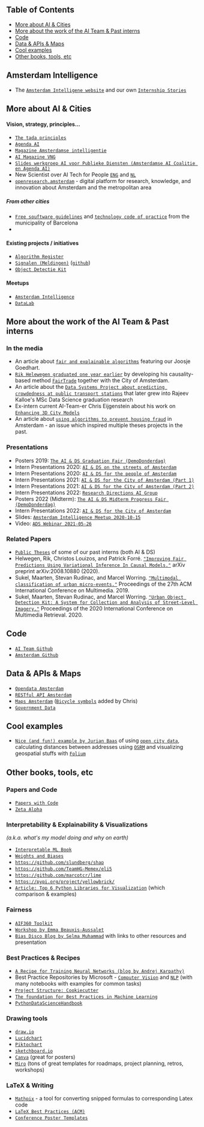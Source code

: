 ## Table of Contents

<!--ts-->
   * [More about AI &amp; Cities](#more-about-ai--cities)
   * [More about the work of the AI Team &amp; Past interns](#more-about-the-work-of-the-ai-team--past-interns)
   * [Code](#code)
   * [Data &amp; APIs &amp; Maps](#data--apis--maps)
   * [Cool examples](#cool-examples)
   * [Other books, tools, etc](#other-books-tools-etc)
<!--te-->

## Amsterdam Intelligence
* The [`Amsterdam Intelligene website`](https://www.amsterdamintelligence.com/) and our own [`Internship Stories`](https://www.amsterdamintelligence.com/projects/amsterdam-internships)

## More about AI & Cities

#### Vision, strategy, principles...

* [`The tada principles`](https://tada.city/en/home-en/)
* [`Agenda AI`](https://assets.amsterdam.nl/publish/pages/964754/agenda_ai_nl.pdf)
* [`Magazine Amsterdamse intelligentie`](https://www.amsterdam.nl/wonen-leefomgeving/innovatie/de-digitale-stad/amsterdamse-intelligentie/)
* [`AI Magazine VNG`](https://ai-magazine.vngrealisatie.nl/)
* [`Slides werkgroep AI voor Publieke Diensten (Amsterdamse AI Coalitie en Agenda AI)`](https://docs.google.com/presentation/d/12Ox7m7FCvrf9egQThrPFvTbpwRE6VB-fCIKIy2RlTN4/edit?usp=sharing)
* New Scientist over AI Tech for People [`ENG`](https://issuu.com/vmadmin/docs/special_ai_technology_for_people_2020_engels)
and [`NL`](https://issuu.com/vmadmin/docs/special_ai_technology_for_people_20_21f90b6c80166b)
* [`openresearch.amsterdam`](https://openresearch.amsterdam/)  - digital platform for research, knowledge, and innovation about Amsterdam and the metropolitan area

##### From other cities 
* [`Free souftware guidelines`](https://github.com/AjuntamentdeBarcelona/free-software-guidelines-bcn-en) and [`technology code of practice`](https://github.com/AjuntamentdeBarcelona/tech-practices-code-bcn-en) from the municipality of Barcelona
* 


#### Existing projects / initiatives
* [`Algorithm Register`](https://algoritmeregister.amsterdam.nl/)
* [`Signalen (Meldingen)`](http://www.signalen.org) ([`github`](https://github.com/Amsterdam/signals))
* [`Object Detectie Kit`](http://www.odk.ai)

#### Meetups
* [`Amsterdam Intelligence`](https://www.meetup.com/amsterdam-intelligence)
* [`DataLab`](https://www.meetup.com/DataLab-Amsterdam/)

## More about the work of the AI Team & Past interns
### In the media
* An article about [`fair and explainable algorithms`](https://www.cbs.nl/nl-nl/corporate/2021/17/onderzoek-naar-eerlijke-en-uitlegbare-algoritmen) featuring our Joosje Goedhart.
* [`Rik Helewegen graduated one year earlier`](https://ivi.uva.nl/content/news/2019/08/how-fair-is-the-application-of-algorithms.html) by developing his causality-based method [`FairTrade`](https://github.com/rik-helwegen/FairTrade) together with the City of Amsterdam.
* An article about the [`Data Systems Project about predicting crowdedness at public transport stations`](https://www.uva.nl/en/shared-content/faculteiten/en/faculteit-der-natuurwetenschappen-wiskunde-en-informatica/news/2021/04/information-studies-masters-students-predict-traffic-density-at-public-transport-stations.html) that later grew into Rajeev Kalloe's MSc Data Science graduation research
* Ex-intern current AI-Team-er Chris Eijgenstein about his work on [`Enhancing 3D City Models`](https://medium.com/@chrise96/a-deep-learning-approach-to-enhance-3d-city-models-caba7b2073d6)
* An article about  [`using algorithms to prevent housing fraud`](https://www.volkskrant.nl/nieuws-achtergrond/amsterdam-komt-met-algoritme-tegen-illegale-vakantieadressen~bca70b1f/) in Amsterdam - an issue which inspired multiple theses projects in the past.

### Presentations
* Posters 2019: [`The AI & DS Graduation Fair (DemoDonderdag)`](https://drive.google.com/drive/folders/1KFy2twPnKUr4b3i21a2-TDFsM3bB0Gw1)
* Intern Presentations 2020: [`AI & DS on the streets of Amsterdam`](https://docs.google.com/presentation/d/1Kas4UOZeM4EsC0dMb0BTeMvn3l_Hs1dccypXH9gyJM4/edit?usp=sharing)
* Intern Presentations 2020: [`AI & DS for the people of Amsterdam`](https://docs.google.com/presentation/d/1LNX6Jk5MNHHiPmIhf6bxGtCdny4QytC1xDcCFL-Ubb8/edit?usp=sharing)
* Intern Presentations 2021: [`AI & DS for the City of Amsterdam (Part 1)`](https://docs.google.com/presentation/d/1G7BG4cw9dpeaQrCj9rmQxrdNgsoUC08PB5Q9VKbLuFc/edit?usp=sharing)
* Intern Presentations 2021: [`AI & DS for the City of Amsterdam (Part 2)`](https://docs.google.com/presentation/d/1cZ4JUJdbljRNE5CbFT5bMUXZn3Q8EGskh69albqv3ww/edit?usp=sharing)
* Intern Presentations 2022: [`Research Directions AI Group`](https://docs.google.com/presentation/d/1yFI3Dvl_hkiS4rB56VGlow4E-Y2aGhiGR8u_F23rAl0/edit?usp=sharing)
* Posters 2022 (Midterm): [`The AI & DS Midterm Progress Fair (DemoDonderdag)`](https://drive.google.com/drive/folders/1BCtkUJtY7Qfraa8ME3C02-oilke-OGhP?usp=sharing)
* Intern Presentations 2022: [`AI & DS for the City of Amsterdam`](https://docs.google.com/presentation/d/1TXAbNCQx8PB_6cIwr29yuabi8uKzRBwd9wtZf12dC6s/edit#slide=id.g13abc91c675_46_61)
* Slides: [`Amsterdam Intelligence Meetup 2020-10-15`](https://drive.google.com/file/d/1AR2cavqIYccMGvHHQU6uAhyHp_m-xZ1c/view?usp=sharing)
* Video: [`ADS Webinar 2021-05-26`](https://www.youtube.com/watch?v=1-EEhND1_1U)

### Related Papers
* [`Public Theses`](https://drive.google.com/drive/folders/1QsvDXOQD4DIvsqgwR5NpUBcX7bg9eT-Q?usp=sharing) of some of our past interns (both AI & DS)
* Helwegen, Rik, Christos Louizos, and Patrick Forré. [`"Improving Fair Predictions Using Variational Inference In Causal Models."`](https://arxiv.org/abs/2008.10880) arXiv preprint arXiv:2008.10880 (2020).
* Sukel, Maarten, Stevan Rudinac, and Marcel Worring. [`"Multimodal classification of urban micro-events."`](https://dl.acm.org/doi/abs/10.1145/3343031.3350967)  Proceedings of the 27th ACM International Conference on Multimedia. 2019.
* Sukel, Maarten, Stevan Rudinac, and Marcel Worring. [`"Urban Object Detection Kit: A System for Collection and Analysis of Street-Level Imagery."`](https://dl.acm.org/doi/abs/10.1145/3372278.3390708) Proceedings of the 2020 International Conference on Multimedia Retrieval. 2020.



## Code 
* [`AI Team Github`](https://github.com/Amsterdam-AI-Team/)
* [`Amsterdam Github`](https://github.com/Amsterdam)

## Data & APIs & Maps
* [`Opendata Amsterdam`](http://data.amsterdam.nl)
* [`RESTful API Amsterdam`](https://api.data.amsterdam.nl/api/)
* [`Maps Amsterdam`](https://maps.amsterdam.nl/) ([`Bicycle symbols`](https://maps.amsterdam.nl/fietsnetwerk/) added by Chris)
* [`Government Data`](https://data.overheid.nl/en/datasets)

## Cool examples
* [`Nice (and fun!) example by Jurian Baas`](https://nbviewer.jupyter.org/github/jurb/wormhotels/blob/master/Having%20a%20look%20at%20the%20worm%20hotels%20in%20Amsterdam.ipynb)
  of using [`open city data`](https://data.amsterdam.nl/),
  calculating distances between addresses using [`OSRM`](http://project-osrm.org/)
  and visualizing geospatial stuffs with [`Folium`](https://github.com/python-visualization/folium)

## Other books, tools, etc

### Papers and Code
* [`Papers with Code`](https://paperswithcode.com/)
* [`Zeta Alpha`](https://search.zeta-alpha.com/)

### Interpretability & Explainability & Visualizations
_(a.k.a. what's my model doing and why on earth)_
* [`Interpretable ML Book`](https://christophm.github.io/interpretable-ml-book/index.html)
* [`Weights and Biases`](https://wandb.ai/)
* [`https://github.com/slundberg/shap`](https://github.com/slundberg/shap)
* [`https://github.com/TeamHG-Memex/eli5`](https://github.com/TeamHG-Memex/eli5)
* [`https://github.com/marcotcr/lime`](https://github.com/marcotcr/lime)
* [`https://pypi.org/project/yellowbrick/`](https://pypi.org/project/yellowbrick/)
* [`Article: Top 6 Python Libraries for Visualization`](https://towardsdatascience.com/top-6-python-libraries-for-visualization-which-one-to-use-fe43381cd658) (which comparison & examples)

### Fairness
* [`AIF360 Toolkit`](https://github.com/Trusted-AI/AIF360)
* [`Workshop by Emma Beauxis-Aussalet`](https://www.youtube.com/watch?v=po4J6SCB6P0&ab_channel=PyLadiesAmsterdam)
* [`Bias Disco Blog by Selma Muhammad`](https://www.amsterdamintelligence.com/posts/bias-discovery) with links to other resources and presentation

### Best Practices & Recipes
* [`A Recipe for Training Neural Networks (blog by Andrej Karpathy)`](http://karpathy.github.io/2019/04/25/recipe/)
* Best Practice Repositories by Microsoft -  [`Computer Vision`](https://github.com/microsoft/computervision-recipes) and [`NLP`](https://github.com/microsoft/nlp-recipes) (with many notebooks with examples for common tasks)
* [`Project Structure: Cookiecutter`](https://drivendata.github.io/cookiecutter-data-science/)
* [`The foundation for Best Practices in Machine Learning`](https://www.fbpml.org/the-best-practices/the-best-practices)
* [`PythonDataScienceHandbook`](https://jakevdp.github.io/PythonDataScienceHandbook/)


### Drawing tools
* [`draw.io`](http://draw.io/)
* [`Lucidchart`](https://www.lucidchart.com/)
* [`Piktochart`](https://piktochart.com/)
* [`sketchboard.io`](https://sketchboard.io/)
* [`Canva`](https://www.canva.com/) (great for posters)
* [`Miro`](https://miro.com/app/) (tons of great templates for roadmaps, project planning, retros, workshops)


### LaTeX & Writing
* [`Mathpix`](https://mathpix.com/) - a tool for converting snipped formulas to corresponding Latex code
* [`LaTeX Best Practices (ACM)`](https://www.acm.org/publications/taps/latex-best-practices)
* [`Conference Poster Templates`](https://www.overleaf.com/gallery/tagged/poster)
